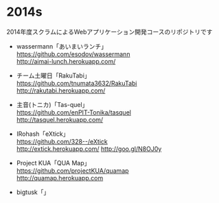 2014s
=====

2014年度スクラムによるWebアプリケーション開発コースのリポジトリです


- wassermann「あいまいランチ」  
https://github.com/esodov/wassermann  
http://aimai-lunch.herokuapp.com/

- チーム土曜日「RakuTabi」  
https://github.com/tnumata3632/RakuTabi  
http://rakutabi.herokuapp.com/

- 主音(トニカ)「Tas-quel」  
https://github.com/enPIT-Tonika/tasquel  
http://tasquel.herokuapp.com/

- IRohash「eXtick」  
https://github.com/328--/eXtick  
http://extick.herokuapp.com/
http://goo.gl/N8OJ0y

- Project KUA「QUA Map」  
https://github.com/projectKUA/quamap  
http://quamap.herokuapp.com

- bigtusk「」
